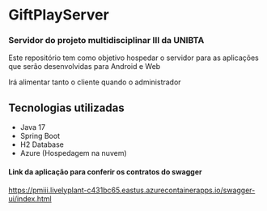 # GiftPlayServer

### Servidor do projeto multidisciplinar III da UNIBTA

Este repositório tem como objetivo hospedar o servidor para as aplicações que serão desenvolvidas para Android e Web

Irá alimentar tanto o cliente quando o administrador

## Tecnologias utilizadas
- Java 17
- Spring Boot
- H2 Database
- Azure (Hospedagem na nuvem)

#### Link da aplicação para conferir os contratos do swagger
https://pmiii.livelyplant-c431bc65.eastus.azurecontainerapps.io/swagger-ui/index.html
